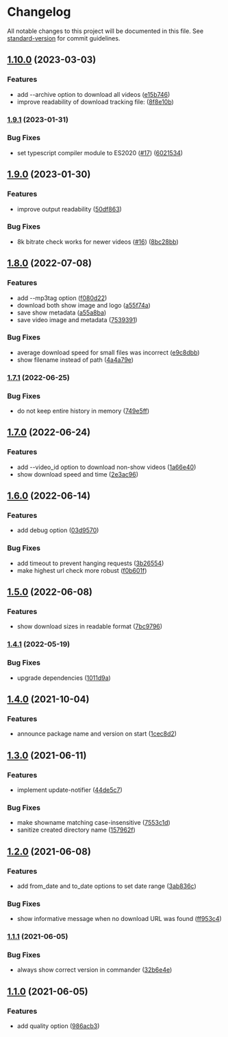 # Changelog

All notable changes to this project will be documented in this file. See [standard-version](https://github.com/conventional-changelog/standard-version) for commit guidelines.

## [1.10.0](https://github.com/koenvanzuijlen/giantbomb-show-dl/compare/v1.9.1...v1.10.0) (2023-03-03)


### Features

* add --archive option to download all videos ([e15b746](https://github.com/koenvanzuijlen/giantbomb-show-dl/commit/e15b74625249f474cd26aa5e92447005833b3df8))
* improve readability of download tracking file: ([8f8e10b](https://github.com/koenvanzuijlen/giantbomb-show-dl/commit/8f8e10b65cad3e76828ecdadf3afd993aba0ae42))

### [1.9.1](https://github.com/koenvanzuijlen/giantbomb-show-dl/compare/v1.9.0...v1.9.1) (2023-01-31)


### Bug Fixes

* set typescript compiler module to ES2020 ([#17](https://github.com/koenvanzuijlen/giantbomb-show-dl/issues/17)) ([6021534](https://github.com/koenvanzuijlen/giantbomb-show-dl/commit/60215347406ae2fcabb5858a6eebbd00802f30f5))

## [1.9.0](https://github.com/koenvanzuijlen/giantbomb-show-dl/compare/v1.8.0...v1.9.0) (2023-01-30)


### Features

* improve output readability ([50df863](https://github.com/koenvanzuijlen/giantbomb-show-dl/commit/50df8632275d1d35d02e41d83e7389d4b1fe7249))


### Bug Fixes

* 8k bitrate check works for newer videos ([#16](https://github.com/koenvanzuijlen/giantbomb-show-dl/issues/16)) ([8bc28bb](https://github.com/koenvanzuijlen/giantbomb-show-dl/commit/8bc28bbe9022ae3e043649d3ef034d8b942c983b))

## [1.8.0](https://github.com/koenvanzuijlen/giantbomb-show-dl/compare/v1.7.1...v1.8.0) (2022-07-08)


### Features

* add --mp3tag option ([f080d22](https://github.com/koenvanzuijlen/giantbomb-show-dl/commit/f080d222d17fceebd30a5dbd027f24c7629146d0))
* download both show image and logo ([a55f74a](https://github.com/koenvanzuijlen/giantbomb-show-dl/commit/a55f74abb3167e1809c2146add171e92cc0aceef))
* save show metadata ([a55a8ba](https://github.com/koenvanzuijlen/giantbomb-show-dl/commit/a55a8baf5a2d723c4cef6376c01303baadca28e1))
* save video image and metadata ([7539391](https://github.com/koenvanzuijlen/giantbomb-show-dl/commit/753939154bc1ea7c3938e774b02ca5abc3ab0c86))


### Bug Fixes

* average download speed for small files was incorrect ([e9c8dbb](https://github.com/koenvanzuijlen/giantbomb-show-dl/commit/e9c8dbb2d318874760f9bb4223524ee7b8273ce2))
* show filename instead of path ([4a4a79e](https://github.com/koenvanzuijlen/giantbomb-show-dl/commit/4a4a79eb8fdc4cabb200a869c486f1482ce60660))

### [1.7.1](https://github.com/koenvanzuijlen/giantbomb-show-dl/compare/v1.7.0...v1.7.1) (2022-06-25)


### Bug Fixes

* do not keep entire history in memory ([749e5ff](https://github.com/koenvanzuijlen/giantbomb-show-dl/commit/749e5ffb5ed2d32e03fb44f7d15db929e55d830e))

## [1.7.0](https://github.com/koenvanzuijlen/giantbomb-show-dl/compare/v1.6.0...v1.7.0) (2022-06-24)


### Features

* add --video_id option to download non-show videos ([1a66e40](https://github.com/koenvanzuijlen/giantbomb-show-dl/commit/1a66e4058032b9d817693a9b7d9ffaff6b0455c9))
* show download speed and time ([2e3ac96](https://github.com/koenvanzuijlen/giantbomb-show-dl/commit/2e3ac960065527bfb02c4d892a11c978c1e0aea9))

## [1.6.0](https://github.com/koenvanzuijlen/giantbomb-show-dl/compare/v1.5.0...v1.6.0) (2022-06-14)


### Features

* add debug option ([03d9570](https://github.com/koenvanzuijlen/giantbomb-show-dl/commit/03d957092abc77899f7179389269efca85101a4c))


### Bug Fixes

* add timeout to prevent hanging requests ([3b26554](https://github.com/koenvanzuijlen/giantbomb-show-dl/commit/3b26554f51b7521e1f55e51991ca466968ee87c7))
* make highest url check more robust ([f0b601f](https://github.com/koenvanzuijlen/giantbomb-show-dl/commit/f0b601f5579f119e4e8a05ffa35c15e309534312))

## [1.5.0](https://github.com/koenvanzuijlen/giantbomb-show-dl/compare/v1.4.1...v1.5.0) (2022-06-08)


### Features

* show download sizes in readable format ([7bc9796](https://github.com/koenvanzuijlen/giantbomb-show-dl/commit/7bc9796abe753ea12582dc48a88c1946e1059ad0))

### [1.4.1](https://github.com/koenvanzuijlen/giantbomb-show-dl/compare/v1.4.0...v1.4.1) (2022-05-19)


### Bug Fixes

* upgrade dependencies ([1011d9a](https://github.com/koenvanzuijlen/giantbomb-show-dl/commit/1011d9a7868349835720e8dcb75ae0f1cb8eada0))

## [1.4.0](https://github.com/koenvanzuijlen/giantbomb-show-dl/compare/v1.3.0...v1.4.0) (2021-10-04)


### Features

* announce package name and version on start ([1cec8d2](https://github.com/koenvanzuijlen/giantbomb-show-dl/commit/1cec8d20a5abd0da0cd4f2bbf0589c8e23e64562))

## [1.3.0](https://github.com/koenvanzuijlen/giantbomb-show-dl/compare/v1.2.0...v1.3.0) (2021-06-11)


### Features

* implement update-notifier ([44de5c7](https://github.com/koenvanzuijlen/giantbomb-show-dl/commit/44de5c7362ae96fb38f9eeb1a62a21480044fd2a))


### Bug Fixes

* make showname matching case-insensitive ([7553c1d](https://github.com/koenvanzuijlen/giantbomb-show-dl/commit/7553c1ddb37fd59510ab6d90697ad207681a882f))
* sanitize created directory name ([157962f](https://github.com/koenvanzuijlen/giantbomb-show-dl/commit/157962f57d690a0ea0626e449c91543f3c57a22e))

## [1.2.0](https://github.com/koenvanzuijlen/giantbomb-show-dl/compare/v1.1.1...v1.2.0) (2021-06-08)


### Features

* add from_date and to_date options to set date range ([3ab836c](https://github.com/koenvanzuijlen/giantbomb-show-dl/commit/3ab836c3dede8207dfab2a6af90974d4986d4de0))


### Bug Fixes

* show informative message when no download URL was found ([ff953c4](https://github.com/koenvanzuijlen/giantbomb-show-dl/commit/ff953c45b6bd2e2b5ab314908b615d8f11db4483))

### [1.1.1](https://github.com/koenvanzuijlen/giantbomb-show-dl/compare/v1.1.0...v1.1.1) (2021-06-05)


### Bug Fixes

* always show correct version in commander ([32b6e4e](https://github.com/koenvanzuijlen/giantbomb-show-dl/commit/32b6e4ee1afbb5b8c0e44bab9dad18393b739c9c))

## [1.1.0](https://github.com/koenvanzuijlen/giantbomb-show-dl/compare/v1.0.1...v1.1.0) (2021-06-05)


### Features

* add quality option ([986acb3](https://github.com/koenvanzuijlen/giantbomb-show-dl/commit/986acb37711fa5443ea3a7fd4d1674c3233cc247))
